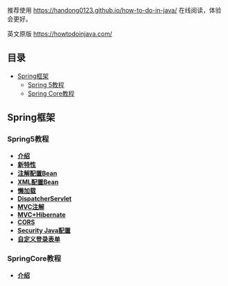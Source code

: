 推荐使用 https://handong0123.github.io/how-to-do-in-java/ 在线阅读，体验会更好。



英文原版 https://howtodoinjava.com/



## 目录

- [Spring框架](#Spring框架)
    - [Spring 5教程](#Spring5教程)
    - [Spring Core教程](#SpringCore教程)



## Spring框架

### Spring5教程

* **[介绍](docs/SpringFramework/Spring5/Introduction.md)**
* **[新特性](docs/SpringFramework/Spring5/NewFeatures.md)**
* **[注解配置Bean](docs/SpringFramework/Spring5/BeanJavaConfig.md)**
* **[XML配置Bean](docs/SpringFramework/Spring5/BeanXMLConfig.md)**
* **[懒加载](docs/SpringFramework/Spring5/EagerVsLazyInit.md)**
* **[DispatcherServlet](docs/SpringFramework/Spring5/DispatcherServlet.md)**
* **[MVC注解](docs/SpringFramework/Spring5/MVCAnnotations.md)**
* **[MVC+Hibernate](docs/SpringFramework/Spring5/MVC+Hibernate.md)**
* **[CORS](docs/SpringFramework/Spring5/CORS.md)**
* **[Security Java配置](docs/SpringFramework/Spring5/SecurityJavaConfig.md)**
* **[自定义登录表单](docs/SpringFramework/Spring5/CustomLoginForm.md)**



### SpringCore教程

- **[介绍](docs/SpringFramework/SpringCore/Introduction.md)**

